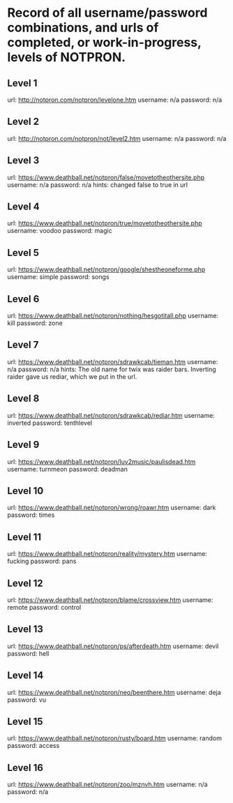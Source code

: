 # Record of all username/password combinations, and urls of completed, or work-in-progress, levels of **NOTPRON**.

## Level 1
url: http://notpron.com/notpron/levelone.htm
username: n/a
password: n/a

## Level 2
url:  http://notpron.com/notpron/not/level2.htm
username: n/a
password: n/a

## Level 3
url: https://www.deathball.net/notpron/false/movetotheothersite.php
username: n/a
password: n/a
hints: changed false to true in url

## Level 4
url: https://www.deathball.net/notpron/true/movetotheothersite.php
username: voodoo
password: magic

## Level 5
url: https://www.deathball.net/notpron/google/shestheoneforme.php
username: simple
password: songs

## Level 6
url: https://www.deathball.net/notpron/nothing/hesgotitall.php
username: kill
password: zone

## Level 7
url: https://www.deathball.net/notpron/sdrawkcab/tieman.htm
username: n/a
password: n/a
hints: The old name for twix was raider bars.
Inverting raider gave us rediar, which we put in the url.

## Level 8
url: https://www.deathball.net/notpron/sdrawkcab/rediar.htm
username: inverted
password: tenthlevel

## Level 9
url: https://www.deathball.net/notpron/luv2music/paulisdead.htm
username: turnmeon
password: deadman


## Level 10
url: https://www.deathball.net/notpron/wrong/roawr.htm
username: dark 
password: times

## Level 11
url: https://www.deathball.net/notpron/reality/mystery.htm
username: fucking
password: pans

## Level 12
url: https://www.deathball.net/notpron/blame/crossview.htm
username: remote
password: control

## Level 13
url: https://www.deathball.net/notpron/ps/afterdeath.htm
username: devil
password: hell


## Level 14
url: https://www.deathball.net/notpron/neo/beenthere.htm
username: deja
password: vu

## Level 15
url: https://www.deathball.net/notpron/rusty/board.htm 
username: random
password: access

## Level 16
url: https://www.deathball.net/notpron/zoo/mznvh.htm
username: n/a
password: n/a


